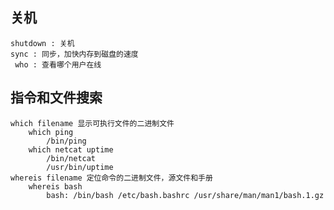 ## 关机

```shell
shutdown : 关机
sync : 同步，加快内存到磁盘的速度
 who : 查看哪个用户在线
```

## 指令和文件搜索

``` shell
which filename 显示可执行文件的二进制文件
	which ping
		/bin/ping
	which netcat uptime
		/bin/netcat
		/usr/bin/uptime
whereis filename 定位命令的二进制文件，源文件和手册
	whereis bash
		bash: /bin/bash /etc/bash.bashrc /usr/share/man/man1/bash.1.gz
```


